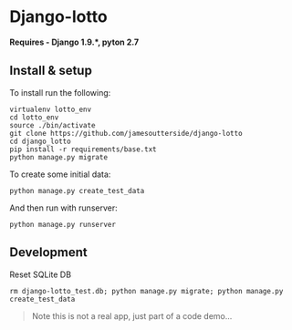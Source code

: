 # Django-lotto

**Requires - Django 1.9.*, pyton 2.7**

## Install & setup 

To install run the following: 

```
virtualenv lotto_env
cd lotto_env
source ./bin/activate
git clone https://github.com/jamesoutterside/django-lotto
cd django_lotto
pip install -r requirements/base.txt
python manage.py migrate
```

To create some initial data:

```
python manage.py create_test_data
```

And then run with runserver:

```
python manage.py runserver
```


## Development 

Reset SQLite DB 

```
rm django-lotto_test.db; python manage.py migrate; python manage.py create_test_data
```



> Note this is not a real app, just part of a code demo...